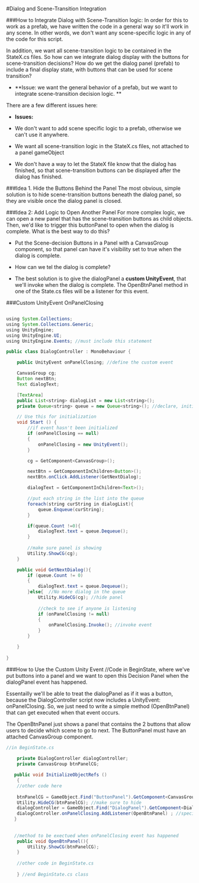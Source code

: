 #Dialog and Scene-Transition Integration

###How to Integrate Dialog with Scene-Transition logic:
In order for this to work as a prefab, we have written the code in a general way so it'll work in any scene. In other words,  we don't want any scene-specific logic in any of the code for this script. 

In addition, we want all scene-transition logic to be contained in the StateX.cs files. So how can we integrate dialog display with the buttons for scene-transition decisions? How do we get the dialog panel (prefab) to include a final display state, with buttons that can be used for scene transition?

- **Issue: we want the general behavior of a prefab, but we want to integrate scene-transition decision logic. ** 

There are a few different issues here:
 
  - **Issues:**

   - We don't want to add scene specific logic to a prefab, otherwise we can't use it anywhere. 
   - We want all scene-transition logic in the StateX.cs files, not attached to a panel gameObject
   - We don't have a way to let the StateX file know that the dialog has finished, so that scene-transition buttons can be displayed after the dialog has finished.
   
###Idea 1. Hide the Buttons Behind the Panel
  The most obvious, simple solution is to hide scene-transition buttons beneath the dialog panel, so they are visible once the dialog panel is closed.  

###Idea 2: Add Logic to Open Another Panel
For more complex logic, we can open a new panel that has the scene-transition buttons as child objects. Then, we'd like to trigger this buttonPanel to open when the dialog is complete.  What is the best way to do this?    

 - Put the Scene-decision Buttons in a Panel with a CanvasGroup component, so that panel can have it's visibility set to true when the dialog is complete.

 -  How can we tel the dialog is complete?
 

 - The best solution is to give the dialogPanel a **custom UnityEvent**, that we'll invoke when the dialog is complete.  The OpenBtnPanel method in one of the State.cs files will be a listener for this event. 

###Custom UnityEvent OnPanelClosing

```java

using System.Collections;
using System.Collections.Generic;
using UnityEngine;
using UnityEngine.UI;
using UnityEngine.Events; //must include this statement

public class DialogController : MonoBehaviour {

    public UnityEvent onPanelClosing; //define the custom event

    CanvasGroup cg;
    Button nextBtn;
    Text dialogText;

    [TextArea]
    public List<string> dialogList = new List<string>();
    private Queue<string> queue = new Queue<string>(); //declare, initialize

	// Use this for initialization
	void Start () {
        //if event hasn't been initialized
        if (onPanelClosing == null)
        {
            onPanelClosing = new UnityEvent();
        }

        cg = GetComponent<CanvasGroup>();

        nextBtn = GetComponentInChildren<Button>();
        nextBtn.onClick.AddListener(GetNextDialog);

        dialogText = GetComponentInChildren<Text>();

        //put each string in the list into the queue
        foreach(string curString in dialogList){
            queue.Enqueue(curString);
        }

        if(queue.Count !=0){
            dialogText.text = queue.Dequeue();
        }
    
        //make sure panel is showing
        Utility.ShowCG(cg);
	}

    public void GetNextDialog(){
        if (queue.Count != 0)
        {
            dialogText.text = queue.Dequeue();
        }else{  //No more dialog in the queue
            Utility.HideCG(cg); //hide panel
    
            //check to see if anyone is listening
            if (onPanelClosing != null)
            {
                onPanelClosing.Invoke(); //invoke event        
            }
        }

    }
	
}

```
###How to Use the Custom Unity Event
//Code in BeginState, where we've put buttons into a panel and we want to open this Decision Panel when the dialogPanel event has happened.

Essentailly we'll be able to treat the dialogPanel as if it was a button, because the DialogController script now includes a UnityEvent: onPanelClosing.  So, we just need to write a simple method (OpenBtnPanel) that can get executed when that event occurs.  

The OpenBtnPanel just shows a panel that contains the 2 buttons that allow users to decide which scene to go to next.  The ButtonPanel must have an attached CanvasGroup component.



```java
//in BeginState.cs
  
    private DialogController dialogController;
    private CanvasGroup btnPanelCG;

   public void InitializeObjectRefs ()
	{
    //other code here
    
    btnPanelCG = GameObject.Find("ButtonPanel").GetComponent<CanvasGroup>();
    Utility.HideCG(btnPanelCG); //make sure to hide 
    dialogController = GameObject.Find("DialogPanel").GetComponent<DialogController>();  //find the DialogPanel 
    dialogController.onPanelClosing.AddListener(OpenBtnPanel) ; //specify the method to be executed when the event happens
   }
   
   
   //method to be exectued when onPanelClosing event has happened
    public void OpenBtnPanel(){
        Utility.ShowCG(btnPanelCG); 
    }
    
    //other code in BeginState.cs
    
    } //end BeginState.cs class	
```

      
            
   
   

